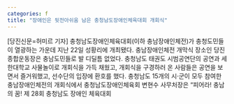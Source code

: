```yaml
---
categories: f
title: "장애인은 뒷전아쉬움 남은 충청남도장애인체육대회 개회식"
---
```

[당진신문=허미르 기자] 충청남도장애인체육대회(이하 충남장애인체전)가 충청도민들이 열광하는 가운데 지난 22일 성황리에 개최됐다. 충남장애인체전 개막식 장소인 당진종합운동장은 충남도민들로 발 디딜틈 없었다. 충청남도 태권도 시범공연단의 공연과 세한대학교 사물놀이로 개회식을 가득 채웠고, 개회식을 구경하러 온 사람들은 공연을 보면서 즐거워했고, 선수단의 입장에 환호를 했다. 충청남도 15개의 시·군이 모두 참여한 충남장애인체전의 개회식에서 충청남도장애인체육회 변현수 사무처장은 “피어라! 충남의 꿈! 제 28회 충청남도 장애인 체육대회